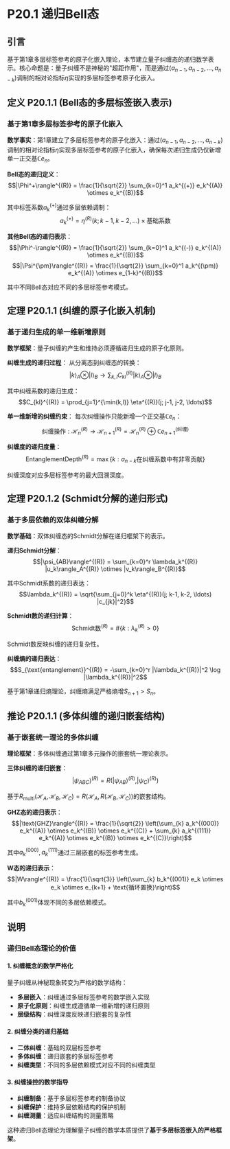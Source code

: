 # P20.1 递归Bell态

## 引言

基于第1章多层标签参考的原子化嵌入理论，本节建立量子纠缠态的递归数学表示。核心命题是：量子纠缠不是神秘的"超距作用"，而是通过$(a_{n-1}, a_{n-2}, \ldots, a_{n-k})$调制的相对论指标$\eta$实现的多层标签参考原子化嵌入。

## 定义 P20.1.1 (Bell态的多层标签嵌入表示)

### 基于第1章多层标签参考的原子化嵌入

**数学事实**：第1章建立了多层标签参考的原子化嵌入：通过$(a_{n-1}, a_{n-2}, \ldots, a_{n-k})$调制的相对论指标$\eta$实现多层标签参考的原子化嵌入，确保每次递归生成仍仅新增单一正交基$\mathbb{C} e_n$。

**Bell态的递归定义**：
$$|\Phi^+\rangle^{(R)} = \frac{1}{\sqrt{2}} \sum_{k=0}^1 a_k^{(+)} e_k^{(A)} \otimes e_k^{(B)}$$

其中标签系数$a_k^{(+)}$通过多层依赖调制：
$$a_k^{(+)} = \eta^{(R)}(k; k-1, k-2, \ldots) \times \text{基础系数}$$

**其他Bell态的递归表示**：
$$|\Phi^-\rangle^{(R)} = \frac{1}{\sqrt{2}} \sum_{k=0}^1 a_k^{(-)} e_k^{(A)} \otimes e_k^{(B)}$$
$$|\Psi^{\pm}\rangle^{(R)} = \frac{1}{\sqrt{2}} \sum_{k=0}^1 a_k^{(\pm)} e_k^{(A)} \otimes e_{1-k}^{(B)}$$

其中不同Bell态对应不同的多层标签参考模式。

## 定理 P20.1.1 (纠缠的原子化嵌入机制)

### 基于递归生成的单一维新增原则

**数学框架**：量子纠缠的产生和维持必须遵循递归生成的原子化原则。

**纠缠生成的递归过程**：
从分离态到纠缠态的转换：
$$|k\rangle_A \otimes |l\rangle_B \to \sum_{k,l} C_{kl}^{(R)} |k\rangle_A \otimes |l\rangle_B$$

其中纠缠系数的递归生成：
$$C_{kl}^{(R)} = \prod_{j=1}^{\min(k,l)} \eta^{(R)}(j; j-1, j-2, \ldots)$$

**单一维新增的纠缠约束**：
每次纠缠操作只能新增一个正交基$\mathbb{C} e_n$：
$$\text{纠缠操作}: \mathcal{H}_n^{(R)} \to \mathcal{H}_{n+1}^{(R)} = \mathcal{H}_n^{(R)} \oplus \mathbb{C} e_{n+1}^{(\text{纠缠})}$$

**纠缠度的递归度量**：
$$\text{EntanglementDepth}^{(R)} = \max\{k : a_{n-k} \text{在纠缠系数中有非零贡献}\}$$

纠缠深度对应多层标签参考的最大回溯深度。

## 定理 P20.1.2 (Schmidt分解的递归形式)

### 基于多层依赖的双体纠缠分解

**数学基础**：双体纠缠态的Schmidt分解在递归框架下的表示。

**递归Schmidt分解**：
$$|\psi_{AB}\rangle^{(R)} = \sum_{k=0}^r \lambda_k^{(R)} |u_k\rangle_A^{(R)} \otimes |v_k\rangle_B^{(R)}$$

其中Schmidt系数的递归表达：
$$\lambda_k^{(R)} = \sqrt{\sum_{j=0}^k \eta^{(R)}(j; k-1, k-2, \ldots) |c_{jk}|^2}$$

**Schmidt数的递归计算**：
$$\text{Schmidt数}^{(R)} = \#\{k : \lambda_k^{(R)} > 0\}$$

Schmidt数反映纠缠的递归复杂性。

**纠缠熵的递归表达**：
$$S_{\text{entanglement}}^{(R)} = -\sum_{k=0}^r |\lambda_k^{(R)}|^2 \log |\lambda_k^{(R)}|^2$$

基于第1章递归熵理论，纠缠熵满足严格熵增$S_{n+1} > S_n$。

## 推论 P20.1.1 (多体纠缠的递归嵌套结构)

### 基于嵌套统一理论的多体纠缠

**理论框架**：多体纠缠通过第1章多元操作的嵌套统一理论表示。

**三体纠缠的递归嵌套**：
$$|\psi_{ABC}\rangle^{(R)} = R(|\psi_{AB}\rangle^{(R)}, |\psi_C\rangle^{(R)})$$

基于$R_{\text{multi}}(\mathcal{H}_{A}, \mathcal{H}_{B}, \mathcal{H}_{C}) = R(\mathcal{H}_{A}, R(\mathcal{H}_{B}, \mathcal{H}_{C}))$的嵌套结构。

**GHZ态的递归表示**：
$$|\text{GHZ}\rangle^{(R)} = \frac{1}{\sqrt{2}} \left(\sum_{k} a_k^{(000)} e_k^{(A)} \otimes e_k^{(B)} \otimes e_k^{(C)} + \sum_{k} a_k^{(111)} e_k^{(A)} \otimes e_k^{(B)} \otimes e_k^{(C)}\right)$$

其中$a_k^{(000)}, a_k^{(111)}$通过三层嵌套的标签参考生成。

**W态的递归表示**：
$$|W\rangle^{(R)} = \frac{1}{\sqrt{3}} \left(\sum_{k} b_k^{(001)} e_k \otimes e_k \otimes e_{k+1} + \text{循环置换}\right)$$

其中$b_k^{(001)}$体现不同的多层依赖模式。

## 说明

### **递归Bell态理论的价值**

#### **1. 纠缠概念的数学严格化**
量子纠缠从神秘现象转变为严格的数学结构：
- **多层嵌入**：纠缠通过多层标签参考的数学嵌入实现
- **原子化原则**：纠缠生成遵循单一维新增的递归原则
- **层级结构**：纠缠深度反映递归嵌套的复杂性

#### **2. 纠缠分类的递归基础**
- **二体纠缠**：基础的双层标签参考
- **多体纠缠**：递归嵌套的多层标签参考
- **纠缠类型**：不同的多层依赖模式对应不同的纠缠类型

#### **3. 纠缠操控的数学指导**
- **纠缠制备**：基于多层标签参考的制备协议
- **纠缠保护**：维持多层依赖结构的保护机制
- **纠缠测量**：适应纠缠结构的测量策略

这种递归Bell态理论为理解量子纠缠的数学本质提供了**基于多层标签嵌入的严格框架**。